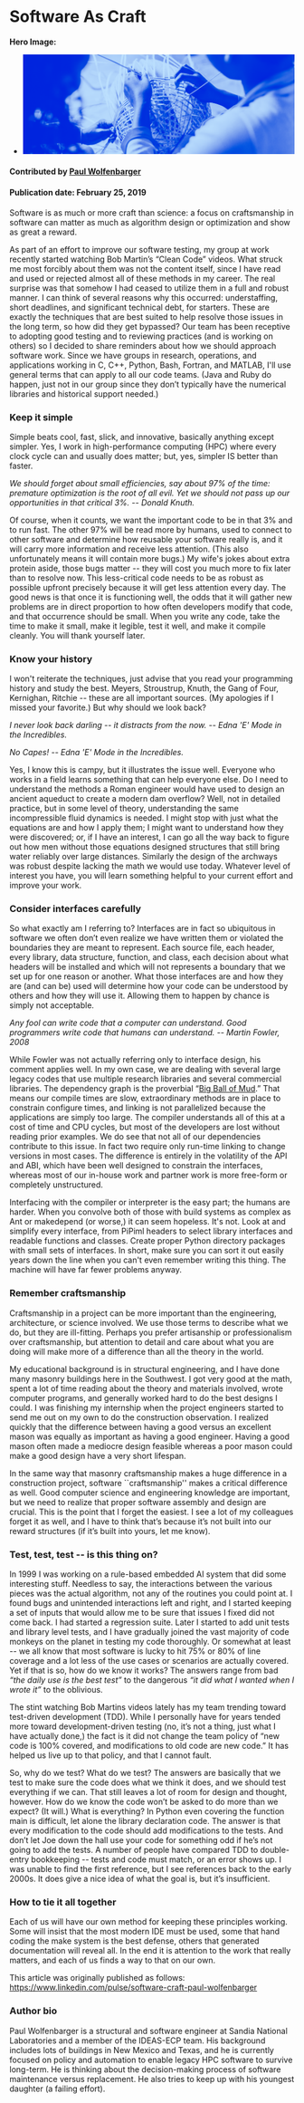 # Software As Craft

**Hero Image:**

 - <img src='../../images/Blog_0219_basket_weaving.png' />

#### Contributed by [Paul Wolfenbarger](https://github.com/prwolfe "Paul Wolfenbarger's GitHub Profile")

#### Publication date: February 25, 2019

Software is as much or more craft than science: a focus on craftsmanship in software can matter as much as algorithm design or optimization and show as great a reward.

As part of an effort to improve our software testing, my group at work recently started watching Bob Martin’s “Clean Code” videos. What struck me most forcibly about them was not the content itself, since I have read and used or rejected almost all of these methods in my career. The real surprise was that somehow I had ceased to utilize them in a full and robust manner. I can think of several reasons why this occurred: understaffing, short deadlines, and significant technical debt, for starters. These are exactly the techniques that are best suited to help resolve those issues in the long term, so how did they get bypassed? Our team has been  receptive to adopting good testing and to reviewing practices (and is working on others) so I decided to share reminders about how we should approach software work. Since we have groups in research, operations, and applications working in C, C++, Python, Bash, Fortran, and MATLAB,  I'll use  general terms that can apply to all our code teams. (Java and Ruby do happen, just not in our group since they don’t typically have the numerical libraries and historical support needed.)

### Keep it simple

Simple beats cool, fast, slick, and innovative, basically anything except simpler. Yes, I work in high-performance computing (HPC) where every clock cycle can and usually does matter; but, yes, simpler IS better than faster.

*We should forget about small efficiencies, say about 97% of the time: premature optimization is the root of all evil. Yet we should not pass up our opportunities in that critical 3%. -- Donald Knuth.*

Of course, when it counts, we want the important code to be in that 3% and to run fast. The other 97% will be read more by humans, used to connect to other software and determine how reusable your software really is, and it will carry more information and receive less attention. (This also unfortunately means it will contain more bugs.) My wife's jokes about extra protein aside, those bugs matter -- they will cost you much more to fix later than to resolve now. This less-critical code needs to be as robust as possible upfront precisely because it will get less attention every day. The good news is that once it is functioning well, the odds that it will gather new problems are in direct proportion to how often developers modify that code, and that occurrence should be small. When you write any code, take the time to make it small, make it legible,  test it well, and  make it compile cleanly. You will thank yourself later.

### Know your history

I won't reiterate the techniques, just advise that you read your programming history and study the best. Meyers, Stroustrup, Knuth, the Gang of Four, Kernighan, Ritchie -- these are all important sources. (My apologies if I missed your favorite.) But why should we look back?

*I never look back darling -- it distracts from the now. -- Edna 'E' Mode in the Incredibles.*

*No Capes! -- Edna 'E' Mode in the Incredibles.*

Yes, I know this is campy, but it illustrates the issue well. Everyone who works in a field learns something that can help everyone else. Do I need to understand the methods a Roman engineer would have used to design an ancient aqueduct to create a modern dam overflow? Well, not in detailed practice, but in some level of theory, understanding the same incompressible fluid dynamics is needed. I might stop with just what  the equations are and how  I apply them; I might want to understand how they were discovered; or, if I have an interest, I can go all the way back to figure out how men without those equations designed structures that still bring water reliably over large distances. Similarly the design of the archways was robust despite lacking the math we would use today. Whatever level of interest you have, you will learn something helpful to your current effort and improve your work.

### Consider interfaces carefully

So what exactly am I referring to? Interfaces are in fact so ubiquitous in software we often don’t even realize we have written them or violated the boundaries they are meant to represent. Each source file, each header, every library, data structure, function, and class, each decision about what headers will be installed and which will not represents a boundary that we set up for one reason or another. What those interfaces are and how they are (and can be) used will determine how your code can be understood by others and how they will use it. Allowing them to happen by chance is simply not acceptable.

*Any fool can write code that a computer can understand. Good programmers write code that humans can understand. -- Martin Fowler, 2008*

While Fowler was not actually referring only to interface design, his comment applies well. In my own case, we are dealing with several large legacy codes that use multiple research libraries and several commercial libraries. The dependency graph is the proverbial “[Big Ball of Mud](http://www.laputan.org/mud).” That means our compile times are slow, extraordinary methods are in place to constrain configure times, and linking is not parallelized because the applications are simply too large. The compiler understands all of this at a cost of time and CPU cycles, but most of the developers are lost without reading prior examples. We do see that not all of our dependencies contribute to this issue. In fact two require only run-time linking to change versions in most cases. The difference is entirely in the volatility of the API and ABI, which have been well designed to constrain the interfaces, whereas most of our in-house work and partner work is more free-form or completely unstructured.

Interfacing with the compiler or interpreter is the easy part; the humans are harder. When you convolve both of those with build systems as complex as Ant or makedepend (or worse,) it can seem hopeless. It's not. Look at and simplify every interface, from PiPiml headers to select library interfaces and readable functions and classes. Create proper Python directory packages with small sets of interfaces. In short, make sure you can sort it out easily years down the line when you can't even remember writing this thing. The machine will have far fewer problems anyway.

### Remember craftsmanship

Craftsmanship in a project can be more important than the engineering, architecture, or science involved. We use those terms to describe what we do, but they are ill-fitting. Perhaps you prefer artisanship or professionalism over craftsmanship, but attention to detail and care about what you are doing will make more of a difference than all the theory in the world.

My educational background is in structural engineering, and I have done many masonry buildings here in the Southwest. I got very good at the math, spent a lot of time reading about the theory and materials involved, wrote computer programs, and generally worked hard to do the best designs I could. I was finishing my internship when the project engineers started to send me out on my own to do the construction observation. I realized  quickly that the difference between having a good versus an excellent mason was equally as important as having a good engineer. Having a good mason often made a mediocre design feasible whereas a poor mason could make a good design have a very short lifespan.

In the same way that masonry craftsmanship makes a huge difference in a construction project, software ``craftsmanship'' makes a critical difference as well. Good computer science and engineering knowledge are important, but we need to realize that proper software assembly and design are crucial. This is the point that I forget the easiest. I see a lot of my colleagues forget it as well, and I have to think that’s because it’s not built into our reward structures (if it’s built into yours, let me know).

### Test, test, test -- is this thing on?

In 1999 I was working on a rule-based embedded AI system that did some  interesting stuff. Needless to say, the interactions between the various pieces was the actual algorithm, not any of the routines you could point at. I found bugs and unintended interactions left and right, and I started keeping a set of inputs that would allow me to be sure that issues I fixed did not come back. I had started a regression suite. Later I started to add unit tests and library level tests, and I have gradually joined the vast majority of code monkeys on the planet in testing my code thoroughly. Or somewhat at least -- we all know that most software is lucky to hit 75% or 80% of line coverage and a lot less of the use cases or scenarios are actually covered. Yet if that is so, how do we know it works? The answers range from bad *“the daily use is the best test”* to the dangerous *“it did what I wanted when I wrote it”* to the oblivious.

The stint watching Bob Martins videos lately has my team trending toward test-driven development (TDD). While I personally have for years tended more toward development-driven testing (no, it’s not a thing, just what I have actually done,) the fact is it did not change the team policy of “new code is 100% covered, and modifications to old code are new code.” It has helped us live up to that policy, and that I cannot fault.

So, why do we test? What do we test? The answers are basically that we test to make sure the code does what we think it does, and we should test everything if we can. That still leaves a lot of room for design and thought, however. How do we know the code won’t be asked to do more than we expect? (It will.) What is everything? In Python even covering the function main is difficult, let alone the library declaration code. The answer is that every modification to the code should add modifications to the tests. And don’t let Joe down the hall use your code for something odd if he’s not going to add the tests. A number of people have compared TDD to double-entry bookkeeping -- tests and code must match, or an error shows up. I was unable to find the first reference, but I see references back to the early 2000s. It does give a  nice idea of what the goal is, but it’s insufficient.

### How to tie it all together

Each of us will have our own method for keeping these principles working. Some will insist that the most modern IDE must be used, some that hand coding the make system is the best defense, others that generated documentation will reveal all. In the end it is attention to the work that really matters, and each of us finds a way to that on our own.

This article was originally published as follows: https://www.linkedin.com/pulse/software-craft-paul-wolfenbarger

### Author bio
Paul Wolfenbarger is a structural and software engineer at Sandia National Laboratories and a member of the IDEAS-ECP team. His background includes lots of buildings in New Mexico and Texas, and he is currently focused on policy and automation to enable legacy HPC software to survive long-term. He is thinking about the decision-making process of software maintenance versus replacement. He also tries to keep up with his youngest daughter (a failing effort).
 

<!---
Publish: yes
RSS update: 2019-02-25
Categories: development, reliability
Topics: design, testing
Tags: bssw-blog-article
Level: 2
Prerequisites: default
Aggregate: none
SAND No: SAND2019-1807 W
--->
